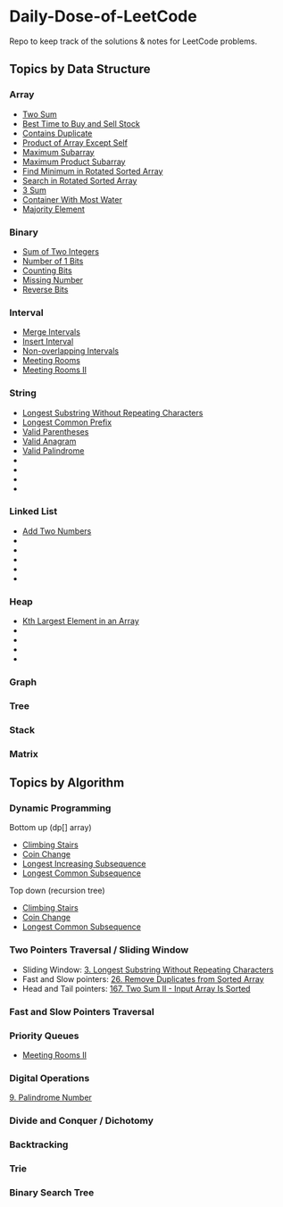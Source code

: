 # Daily-Dose-of-LeetCode
Repo to keep track of the solutions &amp; notes for LeetCode problems.


## Topics by Data Structure

### Array
- [Two Sum](/Problems/1_Two_Sum)
- [Best Time to Buy and Sell Stock](/Problems/12_Best_Time_to_Buy_and_Sell_Stock)
- [Contains Duplicate](/Problems/217_Contains_Duplicate)
- [Product of Array Except Self](/Problems/238_Product_of_Array_Except_Self)
- [Maximum Subarray](/Problems/53_Maximum_Subarray)
- [Maximum Product Subarray](/Problems/152_Maximum_Product_Subarray)
- [Find Minimum in Rotated Sorted Array](/Problems/153_Find_Minimum_in_Rotated_Sorted_Array)
- [Search in Rotated Sorted Array](/Problems/33_Search_in_Rotated_Sorted_Array)
- [3 Sum](/Problems/15_3Sum)
- [Container With Most Water](/Problems/11_Container_With_Most_Water)
- [Majority Element](/Problems/169_Majority_Element)

### Binary
- [Sum of Two Integers](/Problems/371_Sum_of_Two_Integers)
- [Number of 1 Bits](/Problems/191_Number_of_1_Bits)
- [Counting Bits](/Problems/338_Counting_Bits)
- [Missing Number](/Problems/268_Missing_Number)
- [Reverse Bits](/Problems/190_Reverse_Bits)

### Interval
- [Merge Intervals](/Problems/56_Merge_Intervals)
- [Insert Interval](/Problems/57_Insert_Interval)
- [Non-overlapping Intervals](/Problems/435_Non-overlapping_Intervals)
- [Meeting Rooms](/Problems/252_Meeting_Rooms)
- [Meeting Rooms II](/Problems/253_Meeting_Rooms_II)

### String
- [Longest Substring Without Repeating Characters](/Problems/3_Longest_Substring_Without_Repeating_Characters)
- [Longest Common Prefix](/Problems/14_Longest_Common_Prefix)
- [Valid Parentheses](/Problems/20_Valid_Parentheses)
- [Valid Anagram](/Problems/242_Valid_Anagram)
- [Valid Palindrome](/Problems/125_Valid_Palindrome)
-
-
-
-

### Linked List
- [Add Two Numbers](/Problems/2_Add_Two_Numbers)
- 
- 
-
-
-

### Heap
- [Kth Largest Element in an Array](/Problems/215_Kth_Largest_Element_in_an_Array)
- 
-
-
-

### Graph

### Tree

### Stack

### Matrix

## Topics by Algorithm

### Dynamic Programming
Bottom up (dp[] array)
- [Climbing Stairs](/Problems/70_Climbing_Stairs)
- [Coin Change](/Problems/322_Coin_Change)
- [Longest Increasing Subsequence](/Problems/300_Longest_Increasing_Subsequence)
- [Longest Common Subsequence](/Problems/1143_Longest_Common_Subsequence)

Top down (recursion tree)
- [Climbing Stairs](/Problems/70_Climbing_Stairs)
- [Coin Change](/Problems/322_Coin_Change)
- [Longest Common Subsequence](/Problems/1143_Longest_Common_Subsequence)

### Two Pointers Traversal / Sliding Window
- Sliding Window: [3. Longest Substring Without Repeating Characters](/Problems/Sliding_Window/3_Longest_Substring_Without_Repeating_Characters)
- Fast and Slow pointers: [26. Remove Duplicates from Sorted Array](/Problems/26_Remove_Duplicates_from_Sorted_Array)
- Head and Tail pointers: [167. Two Sum II - Input Array Is Sorted](/Problems/167_Two_Sum_II)

### Fast and Slow Pointers Traversal

### Priority Queues
- [Meeting Rooms II](/Problems/253_Meeting_Rooms_II)

### Digital Operations
[9. Palindrome Number](/Problems/Digital_Operations/9_Palindrome_Number)

### Divide and Conquer / Dichotomy

### Backtracking

### Trie

### Binary Search Tree

